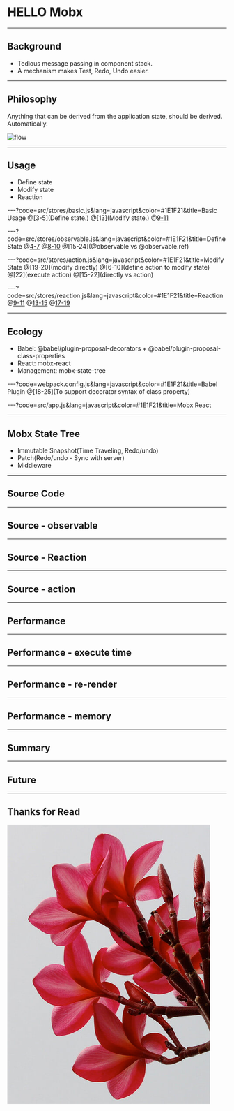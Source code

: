 # HELLO Mobx

---
## Background
- Tedious message passing in component stack.
- A mechanism makes Test, Redo, Undo easier.

---
## Philosophy
Anything that can be derived from the application state, should be derived. Automatically.

![flow](https://mobx.js.org/docs/flow.png)

---
## Usage
- Define state
- Modify state
- Reaction

---?code=src/stores/basic.js&lang=javascript&color=#1E1F21&title=Basic Usage
@[3-5](Define state.)
@[13](Modify state.)
@[9-11](Reaction.)

---?code=src/stores/observable.js&lang=javascript&color=#1E1F21&title=Define State
@[4-7](@observable)
@[8-10](@obserable.ref)
@[15-24](@observable vs @observable.ref)

---?code=src/stores/action.js&lang=javascript&color=#1E1F21&title=Modify State
@[19-20](modify directly)
@[6-10](define action to modify state)
@[22](execute action)
@[15-22](directly vs action)

---?code=src/stores/reaction.js&lang=javascript&color=#1E1F21&title=Reaction
@[9-11](autorun)
@[13-15](reaction)
@[17-19](observe)

---
## Ecology
- Babel: @babel/plugin-proposal-decorators + @babel/plugin-proposal-class-properties
- React: mobx-react
- Management: mobx-state-tree

---?code=webpack.config.js&lang=javascript&color=#1E1F21&title=Babel Plugin
@[18-25](To support decorator syntax of class property)

---?code=src/app.js&lang=javascript&color=#1E1F21&title=Mobx React

---
## Mobx State Tree
- Immutable Snapshot(Time Traveling, Redo/undo)
- Patch(Redo/undo - Sync with server)
- Middleware

---
## Source Code

---
## Source - observable

---
## Source - Reaction

---
## Source - action

---
## Performance

---
## Performance - execute time

---
## Performance - re-render

---
## Performance - memory

---
## Summary

---
## Future

---
## Thanks for Read
![](pitch-assets/image/flower.jpg)
